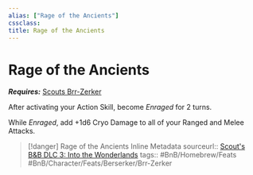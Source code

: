 ```yaml
---
alias: ["Rage of the Ancients"]
cssclass: 
title: Rage of the Ancients
---
```


# Rage of the Ancients

***Requires:*** [Scouts Brr-Zerker](Scouts%20Brr-Zerker.md)

After activating your Action Skill, become *Enraged* for 2 turns.

While *Enraged*, add +1d6 Cryo Damage to all of your Ranged and Melee Attacks.

> [!danger] Rage of the Ancients Inline Metadata
> sourceurl:: [Scout's B&B DLC 3: Into the Wonderlands](https://docs.google.com/document/d/1MLOgrWwcLNTnP9PuXrKiLImy7SUh4hXO8arVUAlmdp0/edit)
> tags:: #BnB/Homebrew/Feats #BnB/Character/Feats/Berserker/Brr-Zerker
